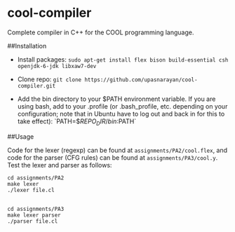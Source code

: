 cool-compiler
=============

Complete compiler in C++ for the COOL programming language.



##Installation

- Install packages:
`sudo apt-get install flex bison build-essential csh openjdk-6-jdk libxaw7-dev`

- Clone repo:
`git clone https://github.com/upasnarayan/cool-compiler.git`

- Add the bin directory to your $PATH environment variable. If you are using
bash, add to your .profile (or .bash_profile, etc. depending on your
configuration; note that in Ubuntu have to log out and back in for this to 
take effect): 
`PATH=$$REPO_DIR$$/bin:$PATH`

##Usage

Code for the lexer (regexp) can be found at `assignments/PA2/cool.flex`, and code for the parser (CFG rules) can be found at `assignments/PA3/cool.y`. Test the lexer and parser as follows:


    cd assignments/PA2
    make lexer
    ./lexer file.cl

##

    cd assignments/PA3
    make lexer parser
    ./parser file.cl
